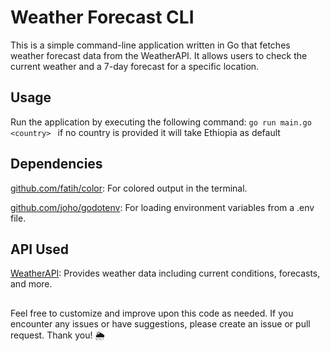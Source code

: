 # Weather Forecast CLI
This is a simple command-line application written in Go that fetches weather forecast data from the WeatherAPI. It allows users to check the current weather and a 7-day forecast for a specific location.
## Usage 
Run the application by executing the following command:
`go run main.go <country>
`
if no country is provided it will take Ethiopia as default
## Dependencies
[github.com/fatih/color](github.com/fatih/color): For colored output in the terminal.

[github.com/joho/godotenv](github.com/joho/godotenv): For loading environment variables from a .env file.
## API Used
[WeatherAPI](https://www.weatherapi.com/): Provides weather data including current conditions, forecasts, and more.
##
Feel free to customize and improve upon this code as needed. If you encounter any issues or have suggestions, please create an issue or pull request. Thank you! 🌦️
